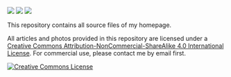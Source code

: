 <a href="https://hexo.io"><img src="https://img.shields.io/badge/Generator-Hexo-0e83cd?&logo=hexo&style=flat-square"></a>
<a href="https://github.com/FuShaoLei/hexo-theme-white"><img src="https://img.shields.io/badge/Theme-White-eaeaea.svg?&style=flat-square"></a>
<a href="https://github.com/lei2rock/homepage/actions"><img src="https://img.shields.io/github/workflow/status/lei2rock/homepage/Deployment?label=GitHub+Actions&logo=GitHub+Actions&style=flat-square"></a>

This repository contains all source files of my homepage.

All articles and photos provided in this repository are licensed under a [Creative Commons Attribution-NonCommercial-ShareAlike 4.0 International License](http://creativecommons.org/licenses/by-nc-sa/4.0/). For commercial use, please contact me by email first.

<a rel="license" href="http://creativecommons.org/licenses/by-nc-sa/4.0/"><img alt="Creative Commons License" style="border-width:0" src="https://i.creativecommons.org/l/by-nc-sa/4.0/88x31.png" /></a>
